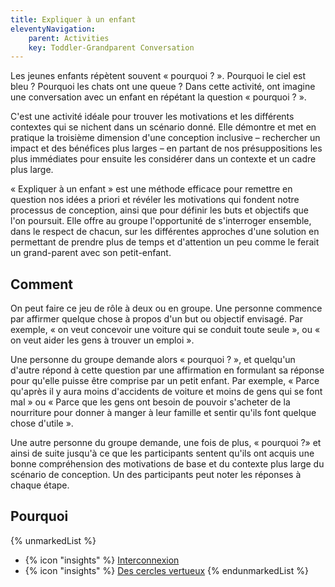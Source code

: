 ```yaml
---
title: Expliquer à un enfant
eleventyNavigation:
    parent: Activities
    key: Toddler-Grandparent Conversation
---
```


Les jeunes enfants répètent souvent « pourquoi ? ». Pourquoi le ciel est bleu ? Pourquoi les chats ont une queue ? Dans
cette activité, ont imagine une conversation avec un enfant en répétant la question « pourquoi ? ».

C'est une activité idéale pour trouver les motivations et les différents contextes qui se nichent dans un scénario
donné. Elle démontre et met en pratique la troisième dimension d'une conception inclusive – rechercher un impact et des
bénéfices plus larges – en partant de nos présuppositions les plus immédiates pour ensuite les considérer dans un
contexte et un cadre plus large.

« Expliquer à un enfant » est une méthode efficace pour remettre en question nos idées a priori et révéler les
motivations qui fondent notre processus de conception, ainsi que pour définir les buts et objectifs que l'on poursuit.
Elle offre au groupe l'opportunité de s'interroger ensemble, dans le respect de chacun, sur les différentes approches
d'une solution en permettant de prendre plus de temps et d'attention un peu comme le ferait un grand-parent avec son
petit-enfant.

## Comment

On peut faire ce jeu de rôle à deux ou en groupe. Une personne commence par affirmer quelque chose à propos d'un but ou
objectif envisagé. Par exemple, « on veut concevoir une voiture qui se conduit toute seule », ou « on veut aider les
gens à trouver un emploi ».

Une personne du groupe demande alors « pourquoi ? », et quelqu'un d'autre répond à cette question par une affirmation en
formulant sa réponse pour qu'elle puisse être comprise par un petit enfant. Par exemple, « Parce qu'après il y aura
moins d'accidents de voiture et moins de gens qui se font mal » ou « Parce que les gens ont besoin de pouvoir s'acheter
de la nourriture pour donner à manger à leur famille et sentir qu'ils font quelque chose d'utile ».

Une autre personne du groupe demande, une fois de plus, « pourquoi ?» et ainsi de suite jusqu'à ce que les participants
sentent qu'ils ont acquis une bonne compréhension des motivations de base et du contexte plus large du scénario de
conception. Un des participants peut noter les réponses à chaque étape.

## Pourquoi

{% unmarkedList %}
* {% icon "insights" %} [Interconnexion](../../idees/interconnexion/)
* {% icon "insights" %} [Des cercles vertueux](../../idees/des-cercles-vertueux/)
{% endunmarkedList %}
